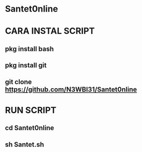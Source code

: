 # Santet0nline

# CARA INSTAL SCRIPT 
## pkg install bash
## pkg install git
## git clone https://github.com/N3WBI31/Santet0nline
# RUN SCRIPT 
## cd Santet0nline
## sh Santet.sh
